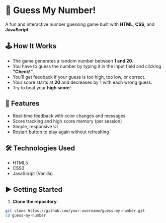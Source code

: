 # 🎯 Guess My Number!

A fun and interactive number guessing game built with **HTML**, **CSS**, and **JavaScript**.

## 🕹️ How It Works

- The game generates a random number between **1 and 20**.
- You have to guess the number by typing it in the input field and clicking **"Check!"**.
- You'll get feedback if your guess is too high, too low, or correct.
- Your score starts at **20** and decreases by 1 with each wrong guess.
- Try to beat your **high score**!

## 🚀 Features

- Real-time feedback with color changes and messages
- Score tracking and high score memory (per session)
- Simple, responsive UI
- Restart button to play again without refreshing

## 🛠️ Technologies Used

- HTML5
- CSS3
- JavaScript (Vanilla)

## ▶️ Getting Started

1. **Clone the repository**:

```bash
git clone https://github.com/your-username/guess-my-number.git
cd guess-my-number
```


